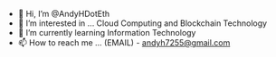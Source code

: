 - 👋 Hi, I’m @AndyHDotEth
- 👀 I’m interested in ... Cloud Computing and Blockchain Technology
- 🌱 I’m currently learning Information Technology
- 📫 How to reach me ... (EMAIL) - andyh7255@gmail.com

<!---
AndyHDotEth/AndyHDotEth is a ✨ special ✨ repository because its `README.md` (this file) appears on your GitHub profile.
You can click the Preview link to take a look at your changes.
--->
